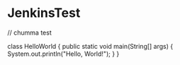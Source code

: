 # JenkinsTest
// chumma test

class HelloWorld {
    public static void main(String[] args) {
        System.out.println("Hello, World!"); 
    }
}
